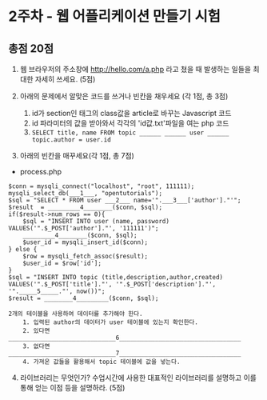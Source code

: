 # 2주차 - 웹 어플리케이션 만들기 시험

## 총점 20점

1. 웹 브라우저의 주소창에 http://hello.com/a.php 라고 쳤을 때 발생하는 일들을 최대한 자세히 쓰세요. (5점)

2. 아래의 문제에서 알맞은 코드를 쓰거나 빈칸을 채우세요 (각 1점, 총 3점)
    1. id가 section인 태그의 class값을 article로 바꾸는 Javascript 코드
    2. id 파라미터의 값을 받아와서 각각의 'id값.txt'파일을 여는 php 코드
    3. ```SELECT title, name FROM topic ______ ______ user ______ topic.author = user.id```

3. 아래의 빈칸을 매꾸세요(각 1점, 총 7점)
- process.php
```
$conn = mysqli_connect("localhost", "root", 111111);
mysqli_select_db(___1___, "opentutorials");
$sql = "SELECT * FROM user ___2___ name='".___3___['author']."'";
$result  = _________4________($conn, $sql);
if($result->num_rows == 0){
    $sql = "INSERT INTO user (name, password) VALUES('".$_POST['author']."', '111111')";
    _________4________($conn, $sql);
    $user_id = mysqli_insert_id($conn);
} else {
    $row = mysqli_fetch_assoc($result);
    $user_id = $row['id'];
}
$sql = "INSERT INTO topic (title,description,author,created) VALUES('".$_POST['title']."', '".$_POST['description']."', '"._____5_____."', now())";
$result = ________4_________($conn, $sql);

2개의 테이블을 사용하여 데이터를 추가해야 한다.
    1. 입력된 author의 데이터가 user 테이블에 있는지 확인한다.
    2. 있다면 ______________________________6__________________________________
    3. 없다면 ______________________________7__________________________________
    4. 가져온 값들을 활용해서 topic 테이블에 값을 넣는다.
```

4. 라이브러리는 무엇인가? 수업시간에 사용한 대표적인 라이브러리를 설명하고 이를 통해 얻는 이점 등을 설명하라. (5점)
